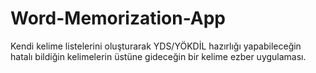 # Word-Memorization-App
Kendi kelime listelerini oluşturarak YDS/YÖKDİL hazırlığı yapabileceğin hatalı bildiğin kelimelerin üstüne gideceğin bir kelime ezber uygulaması.
